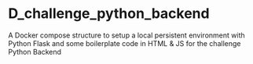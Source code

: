 # D_challenge_python_backend
A Docker compose structure to setup a local persistent environment with Python Flask and some boilerplate code in HTML &amp; JS for the challenge Python Backend
